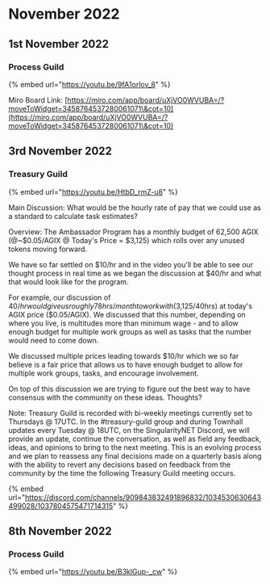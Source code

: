 # November 2022

## 1st November 2022

### Process Guild

{% embed url="https://youtu.be/9fA1orlov_8" %}

Miro Board Link: [https://miro.com/app/board/uXjVO0WVUBA=/?moveToWidget=3458764537280061071\&cot=10](https://miro.com/app/board/uXjVO0WVUBA=/?moveToWidget=3458764537280061071\&cot=10)

## 3rd November 2022

### Treasury Guild

{% embed url="https://youtu.be/HtbD_rmZ-u8" %}

Main Discussion: What would be the hourly rate of pay that we could use as a standard to calculate task estimates?

Overview: The Ambassador Program has a monthly budget of 62,500 AGIX (@\~$0.05/AGIX @ Today's Price = $3,125) which rolls over any unused tokens moving forward.

We have so far settled on $10/hr and in the video you'll be able to see our thought process in real time as we began the discussion at $40/hr and what that would look like for the program.

For example, our discussion of $40/hr would give us roughly 78hrs/month to work with ($3,125/40hrs) at today's AGIX price ($0.05/AGIX). We discussed that this number, depending on where you live, is multitudes more than minimum wage - and to allow enough budget for multiple work groups as well as tasks that the number would need to come down.

We discussed multiple prices leading towards $10/hr which we so far believe is a fair price that allows us to have enough budget to allow for multiple work groups, tasks, and encourage involvement.

On top of this discussion we are trying to figure out the best way to have consensus with the community on these ideas. Thoughts?

Note: Treasury Guild is recorded with bi-weekly meetings currently set to Thursdays @ 17UTC. In the #treasury-guild group and during Townhall updates every Tuesday @ 18UTC, on the SingularityNET Discord, we will provide an update, continue the conversation, as well as field any feedback, ideas, and opinions to bring to the next meeting. This is an evolving process and we plan to reassess any final decisions made on a quarterly basis along with the ability to revert any decisions based on feedback from the community by the time the following Treasury Guild meeting occurs.

{% embed url="https://discord.com/channels/909843832491896832/1034530630643499028/1037804575471714315" %}

## 8th November 2022

### Process Guild

{% embed url="https://youtu.be/B3klGup-_cw" %}
